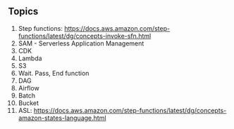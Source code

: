 ## Topics
1. Step functions: https://docs.aws.amazon.com/step-functions/latest/dg/concepts-invoke-sfn.html
1. SAM - Serverless Application Management
1. CDK
1. Lambda
1. S3
1. Wait. Pass, End function
1. DAG
1. Airflow
1. Batch
1. Bucket
1. ASL: https://docs.aws.amazon.com/step-functions/latest/dg/concepts-amazon-states-language.html
